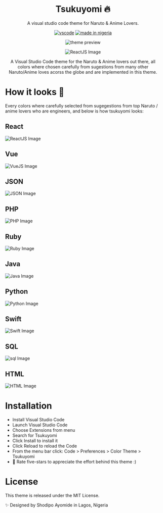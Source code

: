 <div align="center">

# Tsukuyomi 🔥 
A visual studio code theme for Naruto & Anime Lovers.

[![vscode](https://img.shields.io/badge/vscode-v1.0+-373277.svg?style=for-the-badge)](https://marketplace.visualstudio.com/items?itemName=developerayo.Tsukuyomi) [![made in nigeria](https://img.shields.io/badge/made%20in-nigeria-008751.svg?style=for-the-badge)](https://github.com/acekyd/made-in-nigeria)

![theme preview]()

![ReactJS Image](images/main1.png)


A Visual Studio Code theme for the Naruto & Anime lovers out there, all colors where chosen carefully from sugestions from many other Naruto/Anime loves acorss the globe and are implemented in this theme.

</div>

# How it looks 🔧 

Every colors where carefully selected from sugegestions from top Naruto / anime lovers who are engineers, and below is how tsukuyomi looks:

## React

![ReactJS Image](images/js.png)

## Vue

![VueJS Image](images/vue.png)

## JSON

![JSON Image](images/json.png)

## PHP

![PHP Image](images/php.png)

## Ruby

![Ruby Image](images/ruby.png)

## Java

![Java Image](images/java.png)

## Python

![Python Image](images/python.png)

## Swift

![Swift Image](images/swift.png)

## SQL

![sql Image](images/sql.png)

## HTML

![HTML Image](images/html.png)

# Installation
- Install Visual Studio Code
- Launch Visual Studio Code
- Choose Extensions from menu
- Search for Tsukuyomi
- Click Install to install it
- Click Reload to reload the Code
- From the menu bar click: Code > Preferences > Color Theme > Tsukuyomi
- 🌟 Rate five-stars to appreciate the effort behind this theme :)


# License

This theme is released under the MIT License.

✨ Designed by Shodipo Ayomide in Lagos, Nigeria
